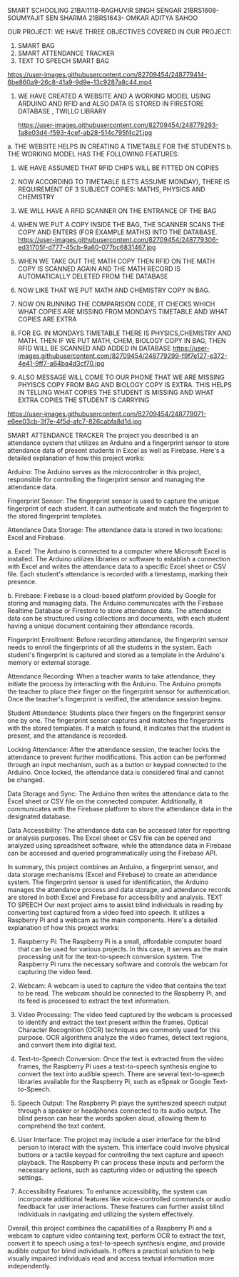 SMART SCHOOLING
21BAI1118-RAGHUVIR SINGH SENGAR
21BRS1608-SOUMYAJIT SEN SHARMA
21BRS1643- OMKAR ADITYA SAHOO


OUR PROJECT:
WE HAVE THREE OBJECTIVES COVERED IN OUR PROJECT:

1.	SMART BAG
2.	SMART ATTENDANCE TRACKER
3.	TEXT TO SPEECH
SMART  BAG

https://user-images.githubusercontent.com/82709454/248779414-6be860a9-26c8-41a9-9d9e-13c9287a8c44.mp4

1.	WE HAVE CREATED A WEBSITE AND A WORKING MODEL USING ARDUINO AND RFID and ALSO DATA IS STORED IN FIRESTORE DATABASE , TWILLO LIBRARY

    https://user-images.githubusercontent.com/82709454/248779293-1a8e03d4-f593-4cef-ab28-514c795f4c2f.jpg

   
a. THE WEBSITE HELPS IN CREATING A TIMETABLE FOR THE STUDENTS
b. THE WORKING MODEL HAS THE FOLLOWING FEATURES:

1.	WE HAVE ASSUMED THAT RFID CHIPS WILL BE FITTED ON COPIES
2.	NOW ACCORDING TO TIMETABLE (LETS ASSUME MONDAY), THERE IS REQUIREMENT OF 3 SUBJECT COPIES: MATHS, PHYSICS AND CHEMISTRY
3.	WE WILL HAVE A RFID SCANNER ON THE ENTRANCE OF THE BAG
4.	WHEN WE PUT A COPY INSIDE THE BAG, THE SCANNER SCANS THE COPY AND ENTERS (FOR EXAMPLE MATHS) INTO THE DATABASE.
   https://user-images.githubusercontent.com/82709454/248779306-ed31705f-d777-45cb-9a60-077bc6831467.jpg
  	
6.	WHEN WE TAKE OUT THE MATH COPY THEN RFID ON THE MATH COPY IS SCANNED AGAIN AND THE MATH RECORD IS AUTOMATICALLY DELETED FROM THE DATABASE
7.	NOW LIKE THAT WE PUT MATH AND CHEMISTRY COPY IN BAG.
8.	NOW ON RUNNING THE COMPARISION CODE, IT CHECKS WHICH WHAT COPIES ARE MISSING FROM MONDAYS TIMETABLE AND WHAT COPIES ARE EXTRA
9.	FOR EG. IN MONDAYS TIMETABLE THERE IS PHYSICS,CHEMISTRY AND MATH. THEN IF WE PUT MATH, CHEM, BIOLOGY COPY IN BAG, THEN RFID WILL BE SCANNED AND ADDED IN DATABASE
   https://user-images.githubusercontent.com/82709454/248779299-f9f7e127-e372-4e41-9ff7-a64ba4d3cf70.jpg
10.	ALSO MESSAGE WILL COME TO OUR PHONE THAT WE ARE MISSING PHYISCS COPY FROM BAG AND BIOLOGY COPY IS EXTRA. 
THIS HELPS IN TELLING WHAT COPIES THE STUDENT IS MISSING AND WHAT EXTRA COPIES THE STUDENT IS CARRYING

https://user-images.githubusercontent.com/82709454/248779071-e6ee03cb-3f7e-4f5d-afc7-826cabfa8d1d.jpg



SMART ATTENDANCE TRACKER
The project you described is an attendance system that utilizes an Arduino and a fingerprint sensor to store attendance data of present students in Excel as well as Firebase. Here's a detailed explanation of how this project works:

Arduino: The Arduino serves as the microcontroller in this project, responsible for controlling the fingerprint sensor and managing the attendance data.

Fingerprint Sensor: The fingerprint sensor is used to capture the unique fingerprint of each student. It can authenticate and match the fingerprint to the stored fingerprint templates.

Attendance Data Storage: The attendance data is stored in two locations: Excel and Firebase.

a. Excel: The Arduino is connected to a computer where Microsoft Excel is installed. The Arduino utilizes libraries or software to establish a connection with Excel and writes the attendance data to a specific Excel sheet or CSV file. Each student's attendance is recorded with a timestamp, marking their presence.

b. Firebase: Firebase is a cloud-based platform provided by Google for storing and managing data. The Arduino communicates with the Firebase Realtime Database or Firestore to store attendance data. The attendance data can be structured using collections and documents, with each student having a unique document containing their attendance records.

Fingerprint Enrollment: Before recording attendance, the fingerprint sensor needs to enroll the fingerprints of all the students in the system. Each student's fingerprint is captured and stored as a template in the Arduino's memory or external storage.

Attendance Recording: When a teacher wants to take attendance, they initiate the process by interacting with the Arduino. The Arduino prompts the teacher to place their finger on the fingerprint sensor for authentication. Once the teacher's fingerprint is verified, the attendance session begins.

Student Attendance: Students place their fingers on the fingerprint sensor one by one. The fingerprint sensor captures and matches the fingerprints with the stored templates. If a match is found, it indicates that the student is present, and the attendance is recorded.

Locking Attendance: After the attendance session, the teacher locks the attendance to prevent further modifications. This action can be performed through an input mechanism, such as a button or keypad connected to the Arduino. Once locked, the attendance data is considered final and cannot be changed.

Data Storage and Sync: The Arduino then writes the attendance data to the Excel sheet or CSV file on the connected computer. Additionally, it communicates with the Firebase platform to store the attendance data in the designated database.

Data Accessibility: The attendance data can be accessed later for reporting or analysis purposes. The Excel sheet or CSV file can be opened and analyzed using spreadsheet software, while the attendance data in Firebase can be accessed and queried programmatically using the Firebase API.

In summary, this project combines an Arduino, a fingerprint sensor, and data storage mechanisms (Excel and Firebase) to create an attendance system. The fingerprint sensor is used for identification, the Arduino manages the attendance process and data storage, and attendance records are stored in both Excel and Firebase for accessibility and analysis.
TEXT TO SPEECH
Our next project aims to assist blind individuals in reading by converting text captured from a video feed into speech. It utilizes a Raspberry Pi and a webcam as the main components. Here's a detailed explanation of how this project works:

1. Raspberry Pi: The Raspberry Pi is a small, affordable computer board that can be used for various projects. In this case, it serves as the main processing unit for the text-to-speech conversion system. The Raspberry Pi runs the necessary software and controls the webcam for capturing the video feed.

2. Webcam: A webcam is used to capture the video that contains the text to be read. The webcam should be connected to the Raspberry Pi, and its feed is processed to extract the text information.

3. Video Processing: The video feed captured by the webcam is processed to identify and extract the text present within the frames. Optical Character Recognition (OCR) techniques are commonly used for this purpose. OCR algorithms analyze the video frames, detect text regions, and convert them into digital text.

4. Text-to-Speech Conversion: Once the text is extracted from the video frames, the Raspberry Pi uses a text-to-speech synthesis engine to convert the text into audible speech. There are several text-to-speech libraries available for the Raspberry Pi, such as eSpeak or Google Text-to-Speech.

5. Speech Output: The Raspberry Pi plays the synthesized speech output through a speaker or headphones connected to its audio output. The blind person can hear the words spoken aloud, allowing them to comprehend the text content.

6. User Interface: The project may include a user interface for the blind person to interact with the system. This interface could involve physical buttons or a tactile keypad for controlling the text capture and speech playback. The Raspberry Pi can process these inputs and perform the necessary actions, such as capturing video or adjusting the speech settings.

7. Accessibility Features: To enhance accessibility, the system can incorporate additional features like voice-controlled commands or audio feedback for user interactions. These features can further assist blind individuals in navigating and utilizing the system effectively.

Overall, this project combines the capabilities of a Raspberry Pi and a webcam to capture video containing text, perform OCR to extract the text, convert it to speech using a text-to-speech synthesis engine, and provide audible output for blind individuals. It offers a practical solution to help visually impaired individuals read and access textual information more independently.

